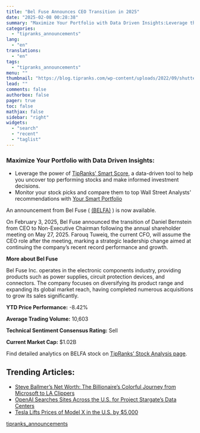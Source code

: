 ```yaml
---
title: "Bel Fuse Announces CEO Transition in 2025"
date: "2025-02-08 00:28:38"
summary: "Maximize Your Portfolio with Data Driven Insights:Leverage the power of TipRanks' Smart Score, a data-driven tool to help you uncover top performing stocks and make informed investment decisions. Monitor your stock picks and compare them to top Wall Street Analysts' recommendations with Your Smart PortfolioAn announcement from Bel Fuse (..."
categories:
  - "tipranks_announcements"
lang:
  - "en"
translations:
  - "en"
tags:
  - "tipranks_announcements"
menu: ""
thumbnail: "https://blog.tipranks.com/wp-content/uploads/2022/09/shutterstock_2096992069-750x406.jpg"
lead: ""
comments: false
authorbox: false
pager: true
toc: false
mathjax: false
sidebar: "right"
widgets:
  - "search"
  - "recent"
  - "taglist"
---
```


### Maximize Your Portfolio with Data Driven Insights:

* Leverage the power of [TipRanks' Smart Score](https://www.tipranks.com/screener/top-smart-score-stocks), a data-driven tool to help you uncover top performing stocks and make informed investment decisions.
* Monitor your stock picks and compare them to top Wall Street Analysts' recommendations with  [Your Smart Portfolio](https://www.tipranks.com/smart-portfolio/holdings)

An announcement from Bel Fuse ( [(BELFA)](https://www.tipranks.com/stocks/belfa) ) is now available.

On February 3, 2025, Bel Fuse announced the transition of Daniel Bernstein from CEO to Non-Executive Chairman following the annual shareholder meeting on May 27, 2025. Farouq Tuweiq, the current CFO, will assume the CEO role after the meeting, marking a strategic leadership change aimed at continuing the company’s recent record performance and growth.

**More about Bel Fuse**

Bel Fuse Inc. operates in the electronic components industry, providing products such as power supplies, circuit protection devices, and connectors. The company focuses on diversifying its product range and expanding its global market reach, having completed numerous acquisitions to grow its sales significantly.

**YTD Price Performance:** -8.42%

**Average Trading Volume:** 10,603

**Technical Sentiment Consensus Rating:** Sell

**Current Market Cap:** $1.02B

Find detailed analytics on BELFA stock on [TipRanks’ Stock Analysis page](https://www.tipranks.com/stocks/belfa/stock-analysis).

Trending Articles:
------------------

* [Steve Ballmer’s Net Worth: The Billionaire’s Colorful Journey from Microsoft to LA Clippers](https://www.tipranks.com/news/steve-ballmers-net-worth-the-billionaires-colorful-journey-from-microsoft-to-la-clippers)
* [OpenAI Searches Sites Across the U.S. for Project Stargate’s Data Centers](https://www.tipranks.com/news/openai-searches-sites-across-the-u-s-for-project-stargates-data-centers)
* [Tesla Lifts Prices of Model X in the U.S. by $5,000](https://www.tipranks.com/news/tesla-lifts-prices-of-model-x-in-the-u-s-by-5000)

[tipranks_announcements](https://www.tipranks.com/news/company-announcements/bel-fuse-announces-ceo-transition-in-2025)
